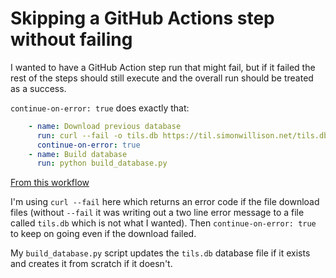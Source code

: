 # Skipping a GitHub Actions step without failing

I wanted to have a GitHub Action step run that might fail, but if it failed the rest of the steps should still execute and the overall run should be treated as a success.

`continue-on-error: true` does exactly that:

```yaml
    - name: Download previous database
      run: curl --fail -o tils.db https://til.simonwillison.net/tils.db
      continue-on-error: true
    - name: Build database
      run: python build_database.py
```

[From this workflow](https://github.com/simonw/til/blob/7d799a24921f66e585b8a6b8756b7f8040c899df/.github/workflows/build.yml#L32-L36)

I'm using `curl --fail` here which returns an error code if the file download files (without `--fail` it was writing out a two line error message to a file called `tils.db` which is not what I wanted). Then `continue-on-error: true` to keep on going even if the download failed.

My `build_database.py` script updates the `tils.db` database file if it exists and creates it from scratch if it doesn't.
